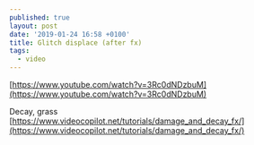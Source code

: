 ```yaml
---
published: true
layout: post
date: '2019-01-24 16:58 +0100'
title: Glitch displace (after fx)
tags:
  - video
---
```

[https://www.youtube.com/watch?v=3Rc0dNDzbuM](https://www.youtube.com/watch?v=3Rc0dNDzbuM)

Decay, grass  
[https://www.videocopilot.net/tutorials/damage_and_decay_fx/](https://www.videocopilot.net/tutorials/damage_and_decay_fx/)
